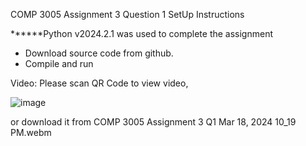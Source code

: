 COMP 3005 Assignment 3 Question 1
SetUp Instructions

******Python v2024.2.1 was used to complete the assignment
- Download source code from github.
- Compile and run

Video:
Please scan QR Code to view video,




![image](https://github.com/rimshaatif/Assignment3/assets/113941791/92d76003-498e-4b87-bc95-21dc3356cf2e)




or download it from COMP 3005 Assignment 3 Q1 Mar 18, 2024 10_19 PM.webm 
